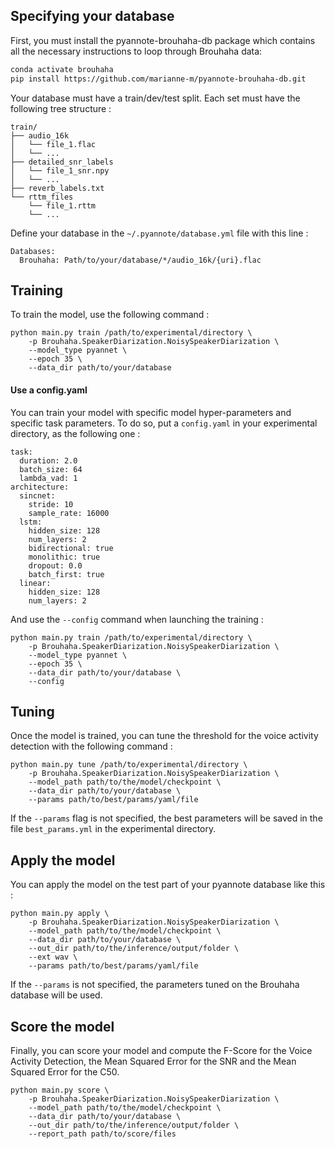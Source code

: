 ## Specifying your database

First, you must install the pyannote-brouhaha-db package which contains all the necessary instructions to loop through Brouhaha data:

```bash
conda activate brouhaha
pip install https://github.com/marianne-m/pyannote-brouhaha-db.git
```

Your database must have a train/dev/test split. Each set must have the following tree structure :

```
train/
├── audio_16k
│   └── file_1.flac
│   └── ...
├── detailed_snr_labels
│   └── file_1_snr.npy
│   └── ...
├── reverb_labels.txt
└── rttm_files
    └── file_1.rttm
    └── ...
```

Define your database in the `~/.pyannote/database.yml` file with this line :

```
Databases:
  Brouhaha: Path/to/your/database/*/audio_16k/{uri}.flac
```


## Training

To train the model, use the following command :

```
python main.py train /path/to/experimental/directory \
    -p Brouhaha.SpeakerDiarization.NoisySpeakerDiarization \
    --model_type pyannet \
    --epoch 35 \
    --data_dir path/to/your/database
```

#### Use a config.yaml

You can train your model with specific model hyper-parameters and specific task parameters. 
To do so, put a `config.yaml` in your experimental directory, as the following one :

```
task:
  duration: 2.0
  batch_size: 64
  lambda_vad: 1
architecture:
  sincnet:
    stride: 10
    sample_rate: 16000
  lstm:
    hidden_size: 128
    num_layers: 2
    bidirectional: true
    monolithic: true
    dropout: 0.0
    batch_first: true
  linear:
    hidden_size: 128
    num_layers: 2
```

And use the `--config` command when launching the training :

```
python main.py train /path/to/experimental/directory \
    -p Brouhaha.SpeakerDiarization.NoisySpeakerDiarization \
    --model_type pyannet \
    --epoch 35 \
    --data_dir path/to/your/database \
    --config
```

## Tuning

Once the model is trained, you can tune the threshold for the voice activity detection with the following command :

```
python main.py tune /path/to/experimental/directory \
    -p Brouhaha.SpeakerDiarization.NoisySpeakerDiarization \
    --model_path path/to/the/model/checkpoint \
    --data_dir path/to/your/database \
    --params path/to/best/params/yaml/file
```

If the `--params` flag is not specified, the best parameters will be saved in the file `best_params.yml` in the experimental
directory.


## Apply the model

You can apply the model on the test part of your pyannote database like this : 
```
python main.py apply \
    -p Brouhaha.SpeakerDiarization.NoisySpeakerDiarization \
    --model_path path/to/the/model/checkpoint \
    --data_dir path/to/your/database \
    --out_dir path/to/the/inference/output/folder \
    --ext wav \
    --params path/to/best/params/yaml/file
```

If the `--params` is not specified, the parameters tuned on the Brouhaha database will be used.


## Score the model

Finally, you can score your model and compute the F-Score for the Voice Activity Detection, the Mean Squared Error for the
SNR and the Mean Squared Error for the C50.

```
python main.py score \
    -p Brouhaha.SpeakerDiarization.NoisySpeakerDiarization \
    --model_path path/to/the/model/checkpoint \
    --data_dir path/to/your/database \
    --out_dir path/to/the/inference/output/folder \
    --report_path path/to/score/files
```
